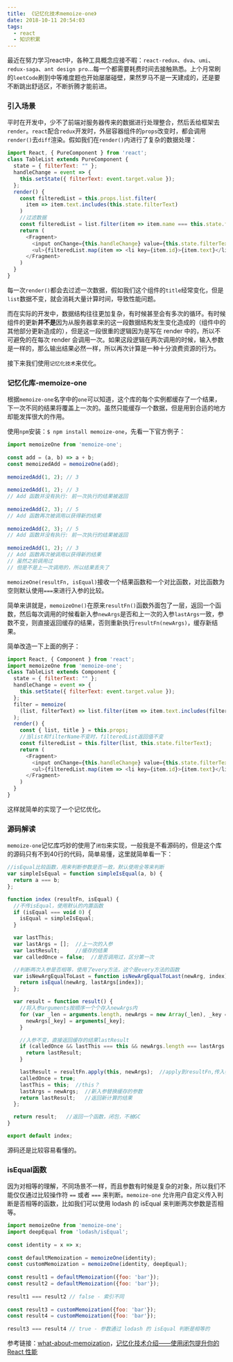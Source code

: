 ```yaml
---
title: 《记忆化技术memoize-one》
date: 2018-10-11 20:54:03
tags:
  - react
  - 知识积累
---
```


最近在努力学习react中，各种工具概念应接不暇：`react-redux`、`dva`、`umi`、`redux-saga`、`ant design pro`…每一个都需要耗费时间去接触熟悉。上个月常刷的`leetCode`刷到中等难度题也开始屡屡碰壁，果然罗马不是一天建成的，还是要不断跳出舒适区，不断折腾才能前进。

### 引入场景

平时在开发中，少不了前端对服务器传来的数据进行处理整合，然后丢给框架去`render`。`react`配合`redux`开发时，外层容器组件的`props`改变时，都会调用`render()`去`diff`渲染。假如我们在`render()`内进行了复杂的数据处理：

```javascript
import React, { PureComponent } from 'react';
class TableList extends PureComponent {
  state = { filterText: "" };
  handleChange = event => {
    this.setState({ filterText: event.target.value });
  };
  render() {
    const filteredList = this.props.list.filter(
      item => item.text.includes(this.state.filterText)
    )
    //过滤数据
    const filteredList = list.filter(item => item.name === this.state.filterName)
    return (
      <Fragment>
        <input onChange={this.handleChange} value={this.state.filterText} />
        <ul>{filteredList.map(item => <li key={item.id}>{item.text}</li>)}</ul>
      </Fragment>
    )
  }
}
```

每一次`render()`都会去过滤一次数据，假如我们这个组件的`title`经常变化，但是`list`数据不变，就会消耗大量计算时间，导致性能问题。

而在实际的开发中，数据结构往往更加复杂，有时候甚至会有多次的循环。有时候组件的更新**并不是**因为从服务器拿来的这一段数据结构发生变化造成的（组件中的其他部分更新造成的），但是这一段很重的逻辑因为是写在 render 中的，所以不可避免的在每次 render 会调用一次。如果这段逻辑在两次调用的时候，输入参数是一样的，那么输出结果必然一样，所以再次计算是一种十分浪费资源的行为。

接下来我们使用`记忆化技术`来优化。

### 记忆化库-memoize-one

根据`memoize-one`名字中的`one`可以知道，这个库的每个实例都缓存了一个结果，下一次不同的结果将覆盖上一次的。虽然只能缓存一个数据，但是用到合适的地方却能发挥很大的作用。

使用`npm`安装：`$ npm install memoize-one`，先看一下官方例子：

```javascript
import memoizeOne from 'memoize-one';
 
const add = (a, b) => a + b;
const memoizedAdd = memoizeOne(add);
 
memoizedAdd(1, 2); // 3
 
memoizedAdd(1, 2); // 3
// Add 函数并没有执行: 前一次执行的结果被返回
 
memoizedAdd(2, 3); // 5
// Add 函数再次被调用以获得新的结果
 
memoizedAdd(2, 3); // 5
// Add 函数并没有执行: 前一次执行的结果被返回
 
memoizedAdd(1, 2); // 3
// Add 函数再次被调用以获得新的结果
// 虽然之前调用过
// 但是不是上一次调用的，所以结果丢失了
```

`memoizeOne(resultFn, isEqual)`接收一个结果函数和一个对比函数，对比函数为空则默认使用`===`来进行入参的比较。

简单来讲就是，`memoizeOne()`在原来`resultFn()`函数外面包了一层，返回一个函数，然后每次调用的时候看新入参`newArgs`是否和上一次的入参`lastArgs`一致，参数不变，则直接返回缓存的结果，否则重新执行`resultFn(newArgs)`，缓存新结果。

简单改造一下上面的例子：

```javascript
import React, { Component } from 'react';
import memoizeOne from 'memoize-one';
class TableList extends Component {
  state = { filterText: "" };
  handleChange = event => {
    this.setState({ filterText: event.target.value });
  };
  filter = memoize(
    (list, filterText) => list.filter(item => item.text.includes(filterText))
  );
  render() {
    const { list, title } = this.props;
    //当list和filterName不变时，filteredList返回值不变
    const filteredList = this.filter(list, this.state.filterText);
    return (
      <Fragment>
        <input onChange={this.handleChange} value={this.state.filterText} />
      	<ul>{filteredList.map(item => <li key={item.id}>{item.text}</li>)}</ul>
      </Fragment>
    )
  }
}
```

这样就简单的实现了一个记忆优化。

### 源码解读

`memoize-one`记忆库巧妙的使用了`闭包`来实现，一般我是不看源码的，但是这个库的源码只有不到40行的代码，简单易懂，这里就简单看一下：

```javascript
//isEqual比较函数，用来判断参数是否一致，默认使用全等来判断
var simpleIsEqual = function simpleIsEqual(a, b) {
  return a === b;
};

function index (resultFn, isEqual) {
  //不传isEqual，使用默认的内置函数
  if (isEqual === void 0) {
    isEqual = simpleIsEqual;
  }

  var lastThis;
  var lastArgs = [];  //上一次的入参
  var lastResult;     //缓存的结果
  var calledOnce = false;  //是否调用过，区分第一次

  //判断两次入参是否相等，使用了every方法，这个是every方法的函数
  var isNewArgEqualToLast = function isNewArgEqualToLast(newArg, index) {
    return isEqual(newArg, lastArgs[index]);
  };

  var result = function result() {
    //将入参arguments按顺序一个个存入newArgs内
    for (var _len = arguments.length, newArgs = new Array(_len), _key = 0; _key < _len; _key++) {
      newArgs[_key] = arguments[_key];
    }

    //入参不变，直接返回缓存的结果lastResult
    if (calledOnce && lastThis === this && newArgs.length === lastArgs.length && newArgs.every(isNewArgEqualToLast)) {
      return lastResult;
    }

    lastResult = resultFn.apply(this, newArgs);  //apply到resultFn,传入参数newArgs，缓存结果
    calledOnce = true;
    lastThis = this;  //this？
    lastArgs = newArgs;  //新入参替换缓存的参数
    return lastResult;   //返回新计算的结果
  };

  return result;   //返回一个函数，闭包，不被GC
}

export default index;

```

源码还是比较容易看懂的。

### isEqual函数

因为对相等的理解，不同场景不一样，而且参数有时候是复杂的对象，所以我们不能仅仅通过比较操作符 `==` 或者 `===` 来判断。`memoize-one` 允许用户自定义传入判断是否相等的函数，比如我们可以使用 lodash 的 isEqual 来判断两次参数是否相等。

```javascript
import memoizeOne from 'memoize-one';
import deepEqual from 'lodash/isEqual';
 
const identity = x => x;
 
const defaultMemoization = memoizeOne(identity);
const customMemoization = memoizeOne(identity, deepEqual);
 
const result1 = defaultMemoization({foo: 'bar'});
const result2 = defaultMemoization({foo: 'bar'});
 
result1 === result2 // false - 索引不同
 
const result3 = customMemoization({foo: 'bar'});
const result4 = customMemoization({foo: 'bar'});
 
result3 === result4 // true - 参数通过 lodash 的 isEqual 判断是相等的
```

参考链接：[what-about-memoization](https://reactjs.org/blog/2018/06/07/you-probably-dont-need-derived-state.html#what-about-memoization)，[记忆化技术介绍——使用闭包提升你的 React 性能](https://zhuanlan.zhihu.com/p/37913276)